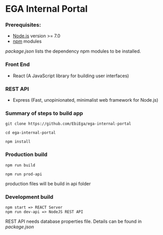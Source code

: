 # EGA Internal Portal

### Prerequisites:

- [Node.js](https://nodejs.org/en/) version ﻿>= 7.0
- [npm](https://www.npmjs.com/) modules

_package.json_ lists the dependency npm modules to be installed.

### Front End
- React (A JavaScript library for building user interfaces)

### REST API
- Express (Fast, unopinionated, minimalist web framework for Node.js)


### Summary of steps to build app

```
git clone https://github.com/EbiEga/ega-internal-portal

cd ega-internal-portal

npm install

```

### Production build
```
npm run build

npm run prod-api
```
production files will be build in  api folder

### Development build
```
npm start => REACT Server
npm run dev-api => NodeJS REST API
```

REST API needs database properties file.
Details can be found in _package.json_ 





